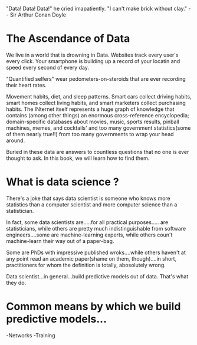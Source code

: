 "Data! Data! Data!" he cried imapatiently.  "I can't make brick without clay."
-- Sir Arthur Conan Doyle




The Ascendance of Data
==========================================================

We live in a world that is drowning in Data.
Websites track every user's every click.
Your smartphone is building up a record of your locatin
and speed every second of every day.

"Quantified selfers" wear pedometers-on-steroids that are ever recording
their heart rates. 

Movement habits, diet, and sleep patterns.  Smart cars
collect driving habits, smart homes collect living habits, and smart
marketers collect purchasing habits.  The INternet itself represents
a huge graph of knowledge that contains (among other things) an
enormous cross-reference encyclopedia; domain-specific databases about
movies, music, sports results, pinball machines, memes, and cocktails' 
and too many government statistics(some of them nearly true!!) from too many
governments to wrap your head around.

Buried in these data are answers to countless questions that no
one is ever thought to ask.  In this book, we will learn how to find
them.


What is data science ?
===============================================================
There's a joke that says data  scientist is someone who 
knows more statistics than a computer scientist and more computer
science than a statistician.

In fact, some data scientists are.....for all practical purposes.....
are statisticians, while others are pretty much
indistinguishable from software engineers....some are machine-learning experts,
while others coun't machine-learn their way out of a paper-bag.

Some are PhDs with impressive published wroks....while others haven't at 
any point read an academic paper(shame on them, though)....in short,
practitioners for whom the definition is totally, abosolutely wrong.

Data scientist...in general...build predictive models out of data.  That's what
they do.


Common means by which we build predictive models...
==========================================================
-Networks
-Training





